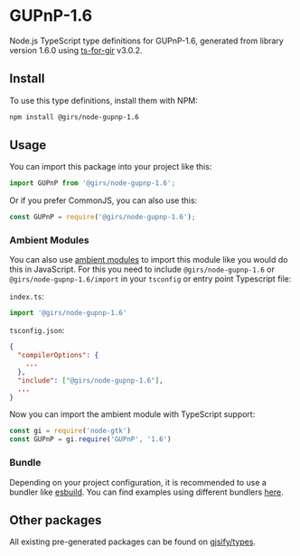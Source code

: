 
# GUPnP-1.6

Node.js TypeScript type definitions for GUPnP-1.6, generated from library version 1.6.0 using [ts-for-gir](https://github.com/gjsify/ts-for-gir) v3.0.2.


## Install

To use this type definitions, install them with NPM:
```bash
npm install @girs/node-gupnp-1.6
```

## Usage

You can import this package into your project like this:
```ts
import GUPnP from '@girs/node-gupnp-1.6';
```

Or if you prefer CommonJS, you can also use this:
```ts
const GUPnP = require('@girs/node-gupnp-1.6');
```

### Ambient Modules

You can also use [ambient modules](https://github.com/gjsify/ts-for-gir/tree/main/packages/cli#ambient-modules) to import this module like you would do this in JavaScript.
For this you need to include `@girs/node-gupnp-1.6` or `@girs/node-gupnp-1.6/import` in your `tsconfig` or entry point Typescript file:

`index.ts`:
```ts
import '@girs/node-gupnp-1.6'
```

`tsconfig.json`:
```json
{
  "compilerOptions": {
    ...
  },
  "include": ["@girs/node-gupnp-1.6"],
  ...
}
```

Now you can import the ambient module with TypeScript support: 

```ts
const gi = require('node-gtk')
const GUPnP = gi.require('GUPnP', '1.6')
```


### Bundle

Depending on your project configuration, it is recommended to use a bundler like [esbuild](https://esbuild.github.io/). You can find examples using different bundlers [here](https://github.com/gjsify/ts-for-gir/tree/main/examples).

## Other packages

All existing pre-generated packages can be found on [gjsify/types](https://github.com/gjsify/types).

